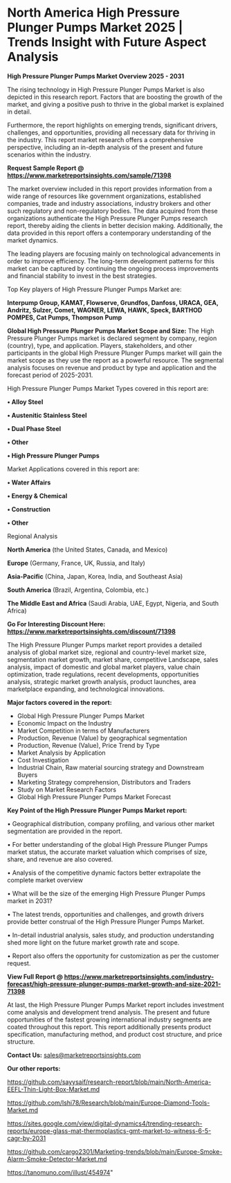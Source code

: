 # North America High Pressure Plunger Pumps Market 2025 | Trends Insight with Future Aspect Analysis

<Strong> High Pressure Plunger Pumps Market Overview 2025 - 2031</strong>

The rising technology in High Pressure Plunger Pumps Market is also depicted in this research report. Factors that are boosting the growth of the market, and giving a positive push to thrive in the global market is explained in detail.

Furthermore, the report highlights on emerging trends, significant drivers, challenges, and opportunities, providing all necessary data for thriving in the industry. This report market research offers a comprehensive perspective, including an in-depth analysis of the present and future scenarios within the industry.

<strong>Request Sample Report @ <a href=https://www.marketreportsinsights.com/sample/71398>https://www.marketreportsinsights.com/sample/71398</a></strong>

The market overview included in this report provides information from a wide range of resources like government organizations, established companies, trade and industry associations, industry brokers and other such regulatory and non-regulatory bodies. The data acquired from these organizations authenticate the High Pressure Plunger Pumps research report, thereby aiding the clients in better decision making. Additionally, the data provided in this report offers a contemporary understanding of the market dynamics.

The leading players are focusing mainly on technological advancements in order to improve efficiency. The long-term development patterns for this market can be captured by continuing the ongoing process improvements and financial stability to invest in the best strategies.

Top Key players of High Pressure Plunger Pumps Market are:

<strong>Interpump Group, KAMAT, Flowserve, Grundfos, Danfoss, URACA, GEA, Andritz, Sulzer, Comet, WAGNER, LEWA, HAWK, Speck, BARTHOD POMPES, Cat Pumps, Thompson Pump</strong>

<strong><b>Global High Pressure Plunger Pumps Market Scope and Size:</b></strong>
The High Pressure Plunger Pumps market is declared segment by company, region (country), type, and application. Players, stakeholders, and other participants in the global High Pressure Plunger Pumps market will gain the market scope as they use the report as a powerful resource. The segmental analysis focuses on revenue and product by type and application and the forecast period of 2025-2031.

High Pressure Plunger Pumps Market Types covered in this report are:

<strong>• Alloy Steel

• Austenitic Stainless Steel

• Dual Phase Steel

• Other

• High Pressure Plunger Pumps</strong>

Market Applications covered in this report are:

<strong>• Water Affairs

• Energy & Chemical

• Construction

• Other</strong> 

Regional Analysis

<strong>North America</strong> (the United States, Canada, and Mexico)

<strong>Europe</strong> (Germany, France, UK, Russia, and Italy)

<strong>Asia-Pacific</strong> (China, Japan, Korea, India, and Southeast Asia)

<strong>South America</strong> (Brazil, Argentina, Colombia, etc.)

<strong>The Middle East and Africa</strong> (Saudi Arabia, UAE, Egypt, Nigeria, and South Africa)

<strong>Go For Interesting Discount Here: <a href=https://www.marketreportsinsights.com/discount/71398>https://www.marketreportsinsights.com/discount/71398</a></strong>

The High Pressure Plunger Pumps market report provides a detailed analysis of global market size, regional and country-level market size, segmentation market growth, market share, competitive Landscape, sales analysis, impact of domestic and global market players, value chain optimization, trade regulations, recent developments, opportunities analysis, strategic market growth analysis, product launches, area marketplace expanding, and technological innovations.

<strong><b>Major factors covered in the report:</b></strong>
<ul>
  <li>Global High Pressure Plunger Pumps Market </li>
  <li>Economic Impact on the Industry</li>
  <li>Market Competition in terms of Manufacturers</li>
  <li>Production, Revenue (Value) by geographical segmentation</li>
  <li>Production, Revenue (Value), Price Trend by Type</li>
  <li>Market Analysis by Application</li>
  <li>Cost Investigation</li>
  <li>Industrial Chain, Raw material sourcing strategy and Downstream Buyers</li>
  <li>Marketing Strategy comprehension, Distributors and Traders</li>
  <li>Study on Market Research Factors</li>
  <li>Global High Pressure Plunger Pumps Market Forecast</li>
</ul>

<strong><b>Key Point of the High Pressure Plunger Pumps Market report:</b></strong>

• Geographical distribution, company profiling, and various other market segmentation are provided in the report.

• For better understanding of the global High Pressure Plunger Pumps market status, the accurate market valuation which comprises of size, share, and revenue are also covered.

• Analysis of the competitive dynamic factors better extrapolate the complete market overview

• What will be the size of the emerging High Pressure Plunger Pumps market in 2031?

• The latest trends, opportunities and challenges, and growth drivers provide better construal of the High Pressure Plunger Pumps Market.

• In-detail industrial analysis, sales study, and production understanding shed more light on the future market growth rate and scope.

• Report also offers the opportunity for customization as per the customer request.

<strong><b>View Full Report @ <a href=https://www.marketreportsinsights.com/industry-forecast/high-pressure-plunger-pumps-market-growth-and-size-2021-71398>https://www.marketreportsinsights.com/industry-forecast/high-pressure-plunger-pumps-market-growth-and-size-2021-71398</a></b></strong>


At last, the High Pressure Plunger Pumps Market report includes investment come analysis and development trend analysis. The present and future opportunities of the fastest growing international industry segments are coated throughout this report. This report additionally presents product specification, manufacturing method, and product cost structure, and price structure.

<strong>Contact Us:</strong>
sales@marketreportsinsights.com

<strong>Our other reports:</strong>

<a href=https://github.com/sayysaif/research-report/blob/main/North-America-EEFL-Thin-Light-Box-Market.md>https://github.com/sayysaif/research-report/blob/main/North-America-EEFL-Thin-Light-Box-Market.md</a>

<a href=https://github.com/Ishi78/Research/blob/main/Europe-Diamond-Tools-Market.md>https://github.com/Ishi78/Research/blob/main/Europe-Diamond-Tools-Market.md</a>

<a href=https://sites.google.com/view/digital-dynamics4/trending-research-reports/europe-glass-mat-thermoplastics-gmt-market-to-witness-6-5-cagr-by-2031>https://sites.google.com/view/digital-dynamics4/trending-research-reports/europe-glass-mat-thermoplastics-gmt-market-to-witness-6-5-cagr-by-2031</a>

<a href=https://github.com/cargo2301/Marketing-trends/blob/main/Europe-Smoke-Alarm-Smoke-Detector-Market.md>https://github.com/cargo2301/Marketing-trends/blob/main/Europe-Smoke-Alarm-Smoke-Detector-Market.md</a>

<a href=https://tanomuno.com/illust/454974>https://tanomuno.com/illust/454974</a>"
